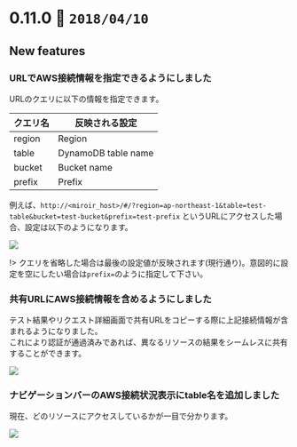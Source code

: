 0.11.0   :calendar: `2018/04/10` 
===============================


## New features

### URLでAWS接続情報を指定できるようにしました

URLのクエリに以下の情報を指定できます。

| クエリ名 | 反映される設定      |
|----------|---------------------|
| region   | Region              |
| table    | DynamoDB table name |
| bucket   | Bucket name         |
| prefix   | Prefix              |

例えば、`http://<miroir_host>/#/?region=ap-northeast-1&table=test-table&bucket=test-bucket&prefix=test-prefix` というURLにアクセスした場合、設定は以下のようになります。

![](https://dl.dropboxusercontent.com/s/87ho8shl3qfb326/0.11.0-1.png)

!> クエリを省略した場合は最後の設定値が反映されます(現行通り)。意図的に設定を空にしたい場合は`prefix=`のように指定して下さい。

### 共有URLにAWS接続情報を含めるようにしました

テスト結果やリクエスト詳細画面で共有URLをコピーする際に上記接続情報が含まれるようになりました。  
これにより認証が通過済みであれば、異なるリソースの結果をシームレスに共有することができます。

![](https://dl.dropboxusercontent.com/s/6xu84xzncj5kdu4/0.11.0-3.png)

### ナビゲーションバーのAWS接続状況表示にtable名を追加しました

現在、どのリソースにアクセスしているかが一目で分かります。

![](https://dl.dropboxusercontent.com/s/ww1vkdm3ojzata2/0.11.0-2.png)

